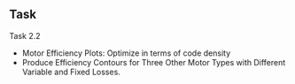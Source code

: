 ## Task

Task 2.2
- Motor Efficiency Plots: Optimize in terms of code density
- Produce Efficiency Contours for Three Other Motor Types with Different Variable and Fixed Losses.
